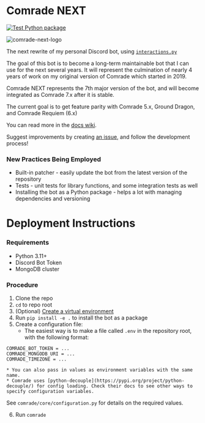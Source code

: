 # Comrade NEXT
[![Test Python package](https://github.com/itchono/comrade-next/actions/workflows/ci-pytest.yml/badge.svg)](https://github.com/itchono/comrade-next/actions/workflows/ci-pytest.yml)

![comrade-next-logo](https://user-images.githubusercontent.com/54449457/239707605-5ffae413-a8e7-4f3d-84b9-6100f053b61b.png)

The next rewrite of my personal Discord bot, using [`interactions.py`](https://github.com/interactions-py/interactions.py)

The goal of this bot is to become a long-term maintainable bot that I can use for the next several years. It will represent the culmination of nearly 4 years of work on my original version of Comrade which started in 2019.

Comrade NEXT represents the 7th major version of the bot, and will become integrated as Comrade 7.x after it is stable.

The current goal is to get feature parity with Comrade 5.x, Ground Dragon, and Comrade Requiem (6.x)

You can read more in the [docs wiki](https://github.com/itchono/comrade-next/wiki).

Suggest improvements by creating [an issue](https://github.com/itchono/comrade-next/issues), and follow the development process!

### New Practices Being Employed
* Built-in patcher - easily update the bot from the latest version of the repository
* Tests - unit tests for library functions, and some integration tests as well
* Installing the bot as a Python package - helps a lot with managing dependencies and versioning

# Deployment Instructions
### Requirements
- Python 3.11+
- Discord Bot Token
- MongoDB cluster

### Procedure
1. Clone the repo
2. `cd` to repo root
3. (Optional) [Create a virtual environment](https://packaging.python.org/en/latest/guides/installing-using-pip-and-virtual-environments/#creating-a-virtual-environment)
4. Run `pip install -e .` to install the bot as a package
5. Create a configuration file:
     * The easiest way is to make a file called `.env` in the repository root, with the following format:
  
```
COMRADE_BOT_TOKEN = ...
COMRADE_MONGODB_URI = ...
COMRADE_TIMEZONE = ...
```
    * You can also pass in values as environment variables with the same name.
    * Comrade uses [python-decouple](https://pypi.org/project/python-decouple/) for config loading. Check their docs to see other ways to specify configuration variables.

See `comrade/core/configuration.py` for details on the required values.

6. Run `comrade`
  


